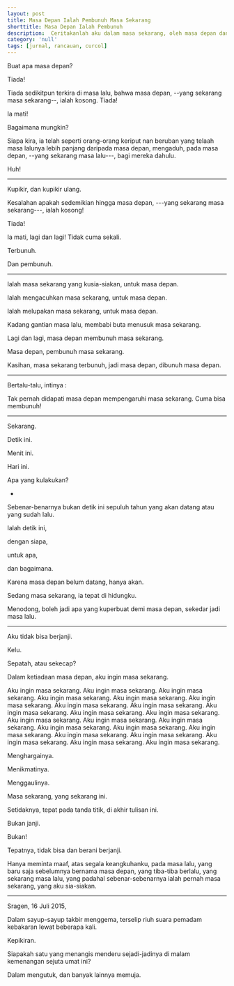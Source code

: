 ```yaml
---
layout: post
title: Masa Depan Ialah Pembunuh Masa Sekarang
shorttitle: Masa Depan Ialah Pembunuh
description:  Ceritakanlah aku dalam masa sekarang, oleh masa depan dan masa lalu.
category: 'null'
tags: [jurnal, rancauan, curcol]
---
```


Buat apa masa depan?

Tiada!

Tiada sedikitpun terkira di masa lalu, bahwa masa depan, --yang sekarang masa sekarang--, ialah kosong. Tiada!

Ia mati!

Bagaimana mungkin?

Siapa kira, ia telah seperti orang-orang keriput nan beruban yang telaah masa lalunya lebih panjang daripada masa depan, mengaduh, pada masa depan, --yang sekarang masa lalu---, bagi mereka dahulu.

Huh!

***

Kupikir, dan kupikir ulang.

Kesalahan apakah sedemikian hingga masa depan, ---yang sekarang masa sekarang---, ialah kosong!

Tiada!

Ia mati, lagi dan lagi! Tidak cuma sekali.

Terbunuh.

Dan pembunuh.

***

Ialah masa sekarang yang kusia-siakan, untuk masa depan.

Ialah mengacuhkan masa sekarang, untuk masa depan.

Ialah melupakan masa sekarang, untuk masa depan.

Kadang gantian masa lalu, membabi buta menusuk masa sekarang.

Lagi dan lagi, masa depan membunuh masa sekarang.

Masa depan, pembunuh masa sekarang.

Kasihan, masa sekarang terbunuh, jadi masa depan, dibunuh masa depan.

***

Bertalu-talu, intinya :

Tak pernah didapati masa depan mempengaruhi masa sekarang. Cuma bisa membunuh!

***

Sekarang.

Detik ini.

Menit ini.

Hari ini.

Apa yang kulakukan?

*

Sebenar-benarnya bukan detik ini sepuluh tahun yang akan datang atau yang sudah lalu.

Ialah detik ini,

dengan siapa,

untuk apa,

dan bagaimana.

Karena masa depan belum datang, hanya akan.

Sedang masa sekarang, ia tepat di hidungku.

Menodong, boleh jadi apa yang kuperbuat demi masa depan, sekedar jadi masa lalu.

***

Aku tidak bisa berjanji.

Kelu.

Sepatah, atau sekecap?

Dalam ketiadaan masa depan, aku ingin masa sekarang.

Aku ingin masa sekarang. Aku ingin masa sekarang. Aku ingin masa sekarang. Aku ingin masa sekarang. Aku ingin masa sekarang. Aku ingin masa sekarang. Aku ingin masa sekarang. Aku ingin masa sekarang. Aku ingin masa sekarang. Aku ingin masa sekarang. Aku ingin masa sekarang. Aku ingin masa sekarang. Aku ingin masa sekarang. Aku ingin masa sekarang. Aku ingin masa sekarang. Aku ingin masa sekarang. Aku ingin masa sekarang. Aku ingin masa sekarang. Aku ingin masa sekarang. Aku ingin masa sekarang. Aku ingin masa sekarang. Aku ingin masa sekarang.

Menghargainya.

Menikmatinya.

Menggaulinya.

Masa sekarang, yang sekarang ini.

Setidaknya, tepat pada tanda titik, di akhir tulisan ini.

Bukan janji.

Bukan!

Tepatnya, tidak bisa dan berani berjanji.

Hanya meminta maaf, atas segala keangkuhanku, pada masa lalu, yang baru saja sebelumnya bernama masa depan, yang tiba-tiba berlalu, yang sekarang masa lalu, yang padahal sebenar-sebenarnya ialah pernah masa sekarang, yang aku sia-siakan.

***

Sragen, 16 Juli 2015,

Dalam sayup-sayup takbir menggema, terselip riuh suara pemadam kebakaran lewat beberapa kali.

Kepikiran.

Siapakah satu yang menangis menderu sejadi-jadinya di malam kemenangan sejuta umat ini?

Dalam mengutuk, dan banyak lainnya memuja.